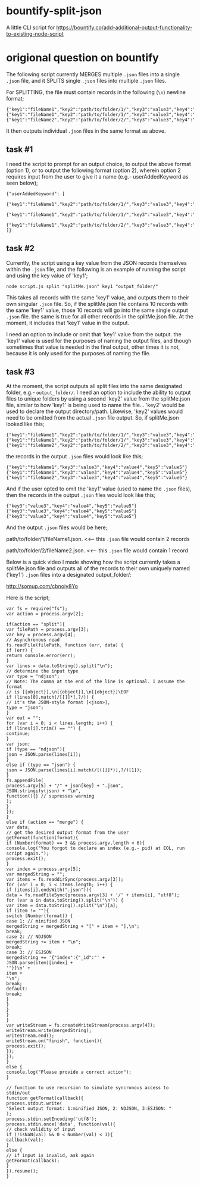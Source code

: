 # bountify-split-json

A little CLI script for <https://bountify.co/add-additional-output-functionality-to-existing-node-script>

# origional question on bountify

The following script currently MERGES multiple `.json` files into a single `.json` file, and it SPLITS single `.json` files into multiple `.json` files.

For SPLITTING, the file must contain records in the following (`\n`) newline format;

```
{"key1":"fileName1","key2":"path/to/folder/1/","key3":"value3","key4":"value4","key5":"value5"}
{"key1":"fileName1","key2":"path/to/folder/1/","key3":"value3","key4":"value4","key5":"value5"}
{"key1":"fileName2","key2":"path/to/folder/2/","key3":"value3","key4":"value4","key5":"value5"}
```

It then outputs individual `.json` files in the same format as above.

## task #1

I need the script to prompt for an output choice, to output the above format (option 1), or to output the following format (option 2), wherein option 2 requires input from the user to give it a name (e.g.- userAddedKeyword as seen below);

```
{"userAddedKeyword": [
  {"key1":"fileName1","key2":"path/to/folder/1/","key3":"value3","key4":"value4","key5":"value5"}
  {"key1":"fileName1","key2":"path/to/folder/1/","key3":"value3","key4":"value4","key5":"value5"}
  {"key1":"fileName1","key2":"path/to/folder/2/","key3":"value3","key4":"value4","key5":"value5"}
]}
```

## task #2

Currently, the script using a key value from the JSON records themselves within the `.json` file, and the following is an example of running the script and using the key value of 'key1';

```
node script.js split "splitMe.json" key1 "output_folder/"
```

This takes all records with the same 'key1' value, and outputs them to their own singular `.json` file. So, if the splitMe.json file contains 10 records with the same 'key1' value, those 10 records will go into the same single output `.json` file. the same is true for all other records in the splitMe.json file. At the moment, it includes that 'key1' value in the output.

I need an option to include or omit that 'key1' value from the output. the 'key1' value is used for the purposes of naming the output files, and though sometimes that value is needed in the final output, other times it is not, because it is only used for the purposes of naming the file.

## task #3

At the moment, the script outputs all split files into the same designated folder, e.g.- `output_folder/`. I need an option to include the ability to output files to unique folders by using a second 'key2' value from the splitMe.json file, similar to how 'key1' is being used to name the file... 'key2' would be used to declare the output directory/path. Likewise, 'key2' values would need to be omitted from the actual `.json` file output. So, if splitMe.json looked like this;

```
{"key1":"fileName1","key2":"path/to/folder/1/","key3":"value3","key4":"value4","key5":"value5"}
{"key1":"fileName1","key2":"path/to/folder/1/","key3":"value3","key4":"value4","key5":"value5"}
{"key1":"fileName2","key2":"path/to/folder/2/","key3":"value3","key4":"value4","key5":"value5"}
```

the records in the output `.json` files would look like this;

```
{"key1":"fileName1","key3":"value3","key4":"value4","key5":"value5"}
{"key1":"fileName1","key3":"value3","key4":"value4","key5":"value5"}
{"key1":"fileName2","key3":"value3","key4":"value4","key5":"value5"}
```

And if the user opted to omit the 'key1' value (used to name the `.json` files), then the records in the output `.json` files would look like this;

```
{"key3":"value3","key4":"value4","key5":"value5"}
{"key3":"value3","key4":"value4","key5":"value5"}
{"key3":"value3","key4":"value4","key5":"value5"}
```

And the output `.json` files would be here;

path/to/folder/1/fileName1.json. <<-- this `.json` file would contain 2 records

path/to/folder/2/fileName2.json. <<-- this `.json` file would contain 1 record

Below is a quick video I made showing how the script currently takes a splitMe.json file and outputs all of the records to their own uniquely named ('key1') `.json` files into a designated output_folder/:

<http://somup.com/cbnoiy8Yo>

Here is the script;

```
var fs = require("fs");
var action = process.argv[2];

if(action == "split"){
var filePath = process.argv[3];
var key = process.argv[4];
// Asynchronous read
fs.readFile(filePath, function (err, data) {
if (err) {
return console.error(err);
}
var lines = data.toString().split("\n");
// determine the input type
var type = "ndjson";
// Note: The comma at the end of the line is optional. I assume the format
// is [{object}],\n[{object}],\n[{object}]\EOF
if (lines[0].match(/[[]]*],?/)) {
// it's the JSON-style format [<json>],
type = "json";
}
var out = "";
for (var i = 0; i < lines.length; i++) {
if (lines[i].trim() == "") {
continue;
}
var json;
if (type == "ndjson"){
json = JSON.parse(lines[i]);
}
else if (type == "json") {
json = JSON.parse(lines[i].match(/[([]]*)],?/)[1]);
}
fs.appendFile(
process.argv[5] + "/" + json[key] + ".json",
JSON.stringify(json) + "\n",
function(){} // supresses warning
);
}
});
}
else if (action == "merge") {
var data;
// get the desired output format from the user
getFormat(function(format){
if (Number(format) == 3 && process.argv.length < 6){
console.log("You forgot to declare an index (e.g.- pid) at EOL, run script again.");
process.exit();
}
var index = process.argv[5];
var mergedString = "";
var items = fs.readdirSync(process.argv[3]);
for (var i = 0; i < items.length; i++) {
if (items[i].endsWith(".json")){
data = fs.readFileSync(process.argv[3] + '/' + items[i], "utf8");
for (var a in data.toString().split("\n")) {
var item = data.toString().split("\n")[a];
if (item != ""){
switch (Number(format)) {
case 1: // minified JSON
mergedString = mergedString + "[" + item + "],\n";
break;
case 2: // NDJSON
mergedString += item + "\n";
break;
case 3: // ESJSON
mergedString += '{"index":{"_id":"' +
JSON.parse(item)[index] +
'"}}\n' +
item +
"\n";
break;
default:
break;
}
}
}
}
}
var writeStream = fs.createWriteStream(process.argv[4]);
writeStream.write(mergedString);
writeStream.end();
writeStream.on("finish", function(){
process.exit();
});
});
}
else {
console.log("Please provide a correct action");
}

// function to use recursion to simulate syncronous access to stdin/out
function getFormat(callback){
process.stdout.write(
"Select output format: 1:minified JSON, 2: NDJSON, 3:ESJSON: "
);
process.stdin.setEncoding('utf8');
process.stdin.once('data', function(val){
// check validity of input
if (!isNaN(val) && 0 < Number(val) < 3){
callback(val);
}
else {
// if input is invalid, ask again
getFormat(callback);
}
}).resume();
}
```
